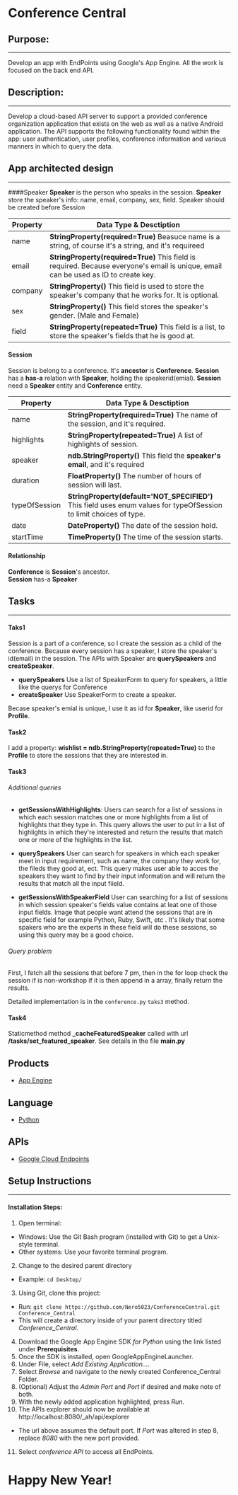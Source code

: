 # Conference Central
## Purpose:
----------
Develop an app with EndPoints using Google's App Engine. All the work is focused on the back end API.
## Description:
----------
Develop a cloud-based API server to support a provided conference organization application that exists on the web as well as a native Android application. The API supports the following functionality found within the app: user authentication, user profiles, conference information and various manners in which to query the data.


## App architected design
----------
####Speaker
**Speaker** is the person who speaks in the session. **Speaker** store the speaker's info: name, email, company, sex, field. Speaker should be created before Session

| Property | Data Type & Desctiption |
| -------- | ----------------------- |
|name|**StringProperty(required=True)** Beasuce name is a string, of course it's a string, and  it's requireed|
|email|**StringProperty(required=True)** This field is required. Because everyone's email is unique, email can be used as ID to create key.|
|company|**StringProperty()** This field is used to store the speaker's company that he works for. It is optional.|
|sex|**StringProperty()** This field stores the speaker's gender. (Male and Female)|
|field|**StringProperty(repeated=True)** This field is a list, to store the speaker's fields that he is good at.|

#### Session
Session is belong to a conference. It's **ancestor** is **Conference**. **Session** has a **has-a** relation with **Speaker**, holding the speakerid(emial). **Session** need a **Speaker** entity and **Conference** entity.

| Property | Data Type & Desctiption |
| -------- | ----------------------- |
|name|**StringProperty(required=True)** The name of the session, and it's required.|
|highlights|**StringProperty(repeated=True)** A list of highlights of session.|
|speaker|**ndb.StringProperty()** This field the **speaker's email**, and it's required|
|duration|**FloatProperty()** The number of hours of session will last. |
|typeOfSession|**StringProperty(default='NOT_SPECIFIED')** This field uses enum values for typeOfSession to limit choices of type.|
|date|**DateProperty()** The date of the session hold.|
|startTime|**TimeProperty()** The time of the session starts.|

#### Relationship
**Conference** is **Session**'s ancestor.  
**Session** has-a **Speaker**

## Tasks
---------------
#### Taks1
Session is a part of a conference, so I create the session as a child of the conference. Because every session has a speaker, I store the speaker's id(email) in the session. The APIs with Speaker are **querySpeakers** and **createSpeaker**.     

* **querySpeakers** Use a list of SpeakerForm to query for speakers, a little like the querys for Conference
* **createSpeaker** Use SpeakerForm to create a speaker.  

Becase speaker's emial is unique, I use it as id for **Speaker**, like userid for **Profile**.
#### Task2
I add a property: **wishlist = ndb.StringProperty(repeated=True)** to the **Profile** to store the sessions that they are interested in.
#### Task3
######  Additional queries

* **getSessionsWithHighlights**: Users can search for a list of sessions in which each session matches one or more highlights from a list of highlights that they type in. This query allows the user to put in a list of highlights in which they're interested and return the results that match one or more of the highlights in the list.
* **querySpeakers** User can search for speakers in which each speaker meet in input requirement, such as name, the company they work for, the fileds they good at, ect. This query makes user able to acces the speakers they want to find by their input information and will return the results that match all the input fiield. 

* **getSessionsWithSpeakerField** User can searching for a list of sessions in which session speaker's fields value contains at leat one of those input fields. Image that people want attend the sessions that are in specific field for example Python, Ruby, Swift, etc . It's likely that some spakers who are the experts in these field will do these sessions, so using this query may be a good choice.

###### Query problem


First, I fetch all the sessions that before 7 pm, then in the for loop check the session if is    non-workshop if it is then append in a array, finally return the results.

Detailed implementation is in the `conference.py` `taks3` method.


#### Task4
Staticmethod method **_cacheFeaturedSpeaker** called with url **/tasks/set_featured_speaker**.
See details in the file **main.py**

## Products
- [App Engine][1]

## Language
- [Python][2]

## APIs
- [Google Cloud Endpoints][3]

## Setup Instructions
------------------
#### Installation Steps:
1. Open terminal:
  - Windows: Use the Git Bash program (installed with Git) to get a Unix-style
  terminal.
  - Other systems: Use your favorite terminal program.
2. Change to the desired parent directory
  - Example: `cd Desktop/`
3. Using Git, clone this project:
  - Run: `git clone https://github.com/Nero5023/ConferenceCentral.git
  Conference_Central`
  - This will create a directory inside of your parent directory titled
  *Conference_Central*.
4. Download the Google App Engine SDK *for Python* using the link listed under
**Prerequisites**.
5. Once the SDK is installed, open GoogleAppEngineLauncher.
6. Under File, select *Add Existing Application...*.
7. Select *Browse* and navigate to the newly created Conference_Central Folder.
8. (Optional) Adjust the *Admin Port* and *Port* if desired and make note of
both.
9. With the newly added application highlighted, press *Run*.
10. The APIs explorer should now be available at
http://localhost:8080/_ah/api/explorer
  - The url above assumes the default port.  If *Port* was altered in step 8,
  replace *8080* with the new port provided.
11. Select *conference API* to access all EndPoints.


# Happy New Year!

[1]: https://developers.google.com/appengine
[2]: http://python.org
[3]: https://developers.google.com/appengine/docs/python/endpoints/
[4]: https://console.developers.google.com/
[5]: https://localhost:8080/
[6]: https://developers.google.com/appengine/docs/python/endpoints/endpoints_tool
